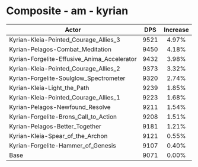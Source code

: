 # Composite - am - kyrian
| Actor | DPS | Increase |
|---|:---:|:---:|
|Kyrian-Kleia-Pointed_Courage_Allies_3|9521|4.97%|
|Kyrian-Pelagos-Combat_Meditation|9450|4.18%|
|Kyrian-Forgelite-Effusive_Anima_Accelerator|9432|3.98%|
|Kyrian-Kleia-Pointed_Courage_Allies_2|9373|3.32%|
|Kyrian-Forgelite-Soulglow_Spectrometer|9320|2.74%|
|Kyrian-Kleia-Light_the_Path|9239|1.85%|
|Kyrian-Kleia-Pointed_Courage_Allies_1|9223|1.68%|
|Kyrian-Pelagos-Newfound_Resolve|9211|1.54%|
|Kyrian-Forgelite-Brons_Call_to_Action|9208|1.51%|
|Kyrian-Pelagos-Better_Together|9181|1.21%|
|Kyrian-Kleia-Spear_of_the_Archon|9121|0.55%|
|Kyrian-Forgelite-Hammer_of_Genesis|9107|0.40%|
|Base|9071|0.00%|
